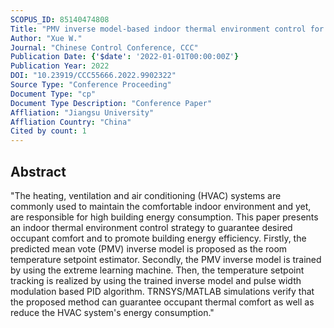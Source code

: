 ```yaml
---
SCOPUS_ID: 85140474808
Title: "PMV inverse model-based indoor thermal environment control for thermal comfort and energy saving"
Author: "Xue W."
Journal: "Chinese Control Conference, CCC"
Publication Date: {'$date': '2022-01-01T00:00:00Z'}
Publication Year: 2022
DOI: "10.23919/CCC55666.2022.9902322"
Source Type: "Conference Proceeding"
Document Type: "cp"
Document Type Description: "Conference Paper"
Affliation: "Jiangsu University"
Affliation Country: "China"
Cited by count: 1
---
```


## Abstract
"The heating, ventilation and air conditioning (HVAC) systems are commonly used to maintain the comfortable indoor environment and yet, are responsible for high building energy consumption. This paper presents an indoor thermal environment control strategy to guarantee desired occupant comfort and to promote building energy efficiency. Firstly, the predicted mean vote (PMV) inverse model is proposed as the room temperature setpoint estimator. Secondly, the PMV inverse model is trained by using the extreme learning machine. Then, the temperature setpoint tracking is realized by using the trained inverse model and pulse width modulation based PID algorithm. TRNSYS/MATLAB simulations verify that the proposed method can guarantee occupant thermal comfort as well as reduce the HVAC system's energy consumption."
